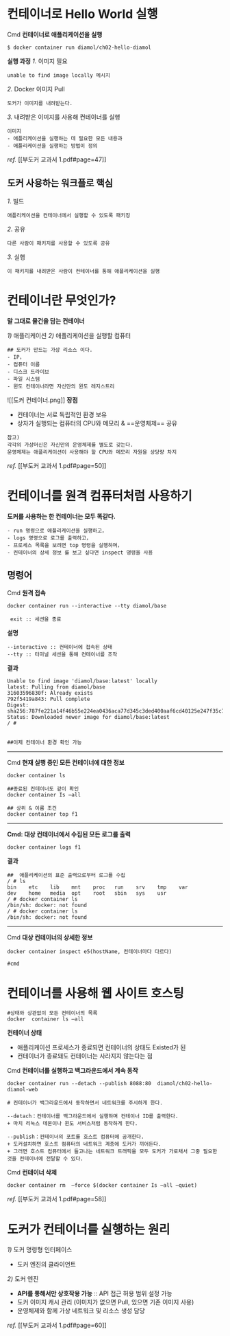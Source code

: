 
# 컨테이너로 Hello World 실행

Cmd **컨테이너로 애플리케이션을 실행**
```
$ docker container run diamol/ch02-hello-diamol
```

**실행 과정**
*1.* 이미지 필요
```
unable to find image locally 메시지
```
*2.* Docker 이미지 Pull
```
도커가 이미지를 내려받는다.
```
*3.* 내려받은 이미지를 사용해 컨테이너를 실행
```
이미지
- 애플리케이션을 실행하는 데 필요한 모든 내용과
- 애플리케이션을 실행하는 방법이 정의
```

*ref.* 
[[부도커 교과서 1.pdf#page=47]]


## 도커 사용하는 워크플로 핵심
*1*. 빌드
```
애플리케이션을 컨테이너에서 실행할 수 있도록 패키징
```
*2*. 공유
```
다른 사람이 패키지를 사용할 수 있도록 공유
```
*3.* 실행
```
이 패키지를 내려받은 사람이 컨테이너를 통해 애플리케이션을 실행
```


# 컨테이너란 무엇인가?

**말 그대로 물건을 담는 컨테이너**

*1)* 애플리케이션
*2)* 애플리케이션을 실행할 컴퓨터
```
## 도커가 만드는 가상 리소스 이다.
- IP，
- 컴퓨터 이름
- 디스크 드라이브
- 파일 시스템
- 윈도 컨테이너라면 자신만의 윈도 레지스트리
```

![[도커 컨테이너.png]]
**장점**
+ 컨테이너는 서로 독립적인 환경 보유
+ 상자가 실행되는 컴퓨터의 CPU와 메모리 & ==운영체제== 공유
```
참고)
각각의 가상머신은 자신만의 운영체제를 별도로 갖는다.
운영체제는 애플리케이션이 사용해야 할 CPU와 메모리 자원을 상당량 차지
```


*ref.* 
[[부도커 교과서 1.pdf#page=50]]




# 컨테이너를 원격 컴퓨터처럼 사용하기

**도커를 사용하는 한 컨테이너는 모두 똑같다.**
```
- run 명령으로 애플리케이션을 실행하고，
- logs 명령으로 로그를 출력하고，
- 프로세스 목록을 보려면 top 명령을 실행하며，
- 컨테이너의 상세 정보 를 보고 싶다면 inspect 명령을 사용
```

## 명령어

Cmd **원격 접속**
```
docker container run --interactive --tty diamol/base

 exit :: 세션을 종료
```
**설명**
```
--interactive :: 컨테이너에 접속된 상태
--tty :: 터미널 세션을 통해 컨테이너를 조작
```
**결과**
```
Unable to find image 'diamol/base:latest' locally
latest: Pulling from diamol/base
31603596830f: Already exists
792f5419a843: Pull complete
Digest: sha256:787fe221a14f46b55e224ea0436aca77d345c3ded400aaf6cd40125e247f35c7
Status: Downloaded newer image for diamol/base:latest
/ #


##이제 컨테이너 환경 확인 가능
```

---

Cmd **현재 실행 중인 모든 컨테이너에 대한 정보**
```
docker container ls

##종료된 컨테이너도 같이 확인
docker container Is —all

## 상위 & 이름 조건
docker container top f1
```


---

**Cmd: 대상 컨테이너에서 수집된 모든 로그를 출력**
```
docker container logs f1
```
**결과**
```
##  애플리케이션의 표준 출력으로부터 로그를 수집
/ # ls
bin    etc    lib    mnt    proc   run    srv    tmp    var
dev    home   media  opt    root   sbin   sys    usr
/ # docker container ls
/bin/sh: docker: not found
/ # docker container ls
/bin/sh: docker: not found
```

---

Cmd **대상 컨테이너의 상세한 정보** 
```
docker container inspect e5(hostName, 컨테이너마다 다르다)

#cmd 
``` 


 

# 컨테이너를 사용해 웹 사이트 호스팅

```
#상태와 상관없이 모든 컨테이너의 목록
docker  container ls —all 
```
**컨테이너 상태**
+ 애플리케이션 프로세스가 종료되면 컨테이너의 상태도 Existed가 된
+ 컨테이너가 종료돼도 컨테이너는 사라지지 않는다는 점

Cmd **컨테이너를 실행하고 백그라운드에서 계속 동작**
```
docker container run --detach --publish 8088:80  diamol/ch02-hello-diamol-web

# 컨테이너가 백그라운드에서 동작하면서 네트워크를 주시하게 한다.

--detach：컨테이너를 백그라운드에서 실행하며 컨테이너 ID를 출력한다.
+ 마치 리눅스 데몬이나 윈도 서비스처럼 동작하게 한다.

--publish：컨테이너의 포트를 호스트 컴퓨터에 공개한다.
+ 도커설치하면 호스트 컴퓨터의 네트워크 계층에 도커가 끼어든다.
+ 그러면 호스트 컴퓨터에서 들고나는 네트워크 트래픽을 모두 도커가 가로채서 그중 필요한 것을 컨테이너에 전달할 수 있다.
```

Cmd **컨테이너 삭제**
```
docker container rm  —force $(docker container Is —all —quiet)
```

*ref.* 
[[부도커 교과서 1.pdf#page=58]]




# 도커가 컨테이너를 실행하는 원리

*1)* 도커 명령형 인터페이스
+ 도커 엔진의 클라이언트

*2)* 도커 엔진
  + **API를 통해서만 상호작용 가능** :: API 접근 허용 범위 설정 가능
  + 도커 이미지 캐시 관리 (이미지가 없으면 Pull, 있으면 기존 이미지 사용)
  + 운영체제와 함께 가상 네트워크 및 리소스 생성 담당

*ref.* 
[[부도커 교과서 1.pdf#page=60]]

